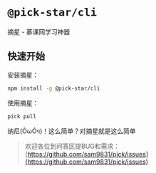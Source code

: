 # `@pick-star/cli`

摘星 - 慕课网学习神器

## 快速开始

安装摘星：
```bash
npm install -g @pick-star/cli
```

使用摘星：
```bash
pick pull
```

纳尼(ÒωÓױ)！这么简单？对摘星就是这么简单

> 欢迎各位到问答区提BUG和需求：[https://github.com/sam9831/pick/issues](https://github.com/sam9831/pick/issues)
